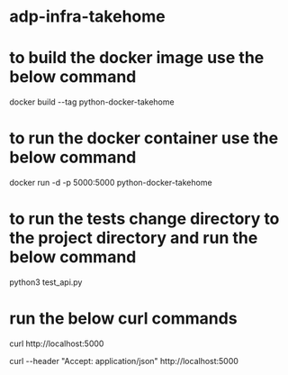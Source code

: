# adp-infra-takehome

# to build the docker image use the below command
docker build --tag python-docker-takehome

# to run the docker container use the below command
docker run -d -p 5000:5000 python-docker-takehome

# to run the tests change directory to the project directory and run the below command
python3 test_api.py

# run the below curl commands
curl http://localhost:5000

curl --header "Accept: application/json" http://localhost:5000


